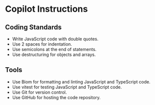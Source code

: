 # Copilot Instructions

## Coding Standards

- Write JavaScript code with double quotes.
- Use 2 spaces for indentation.
- Use semicolons at the end of statements.
- Use destructuring for objects and arrays.

## Tools

- Use Biom for formatting and linting JavaScript and TypeScript code.
- Use vitest for testing JavaScript and TypeScript code.
- Use Git for version control.
- Use GitHub for hosting the code repository.
